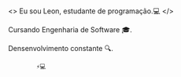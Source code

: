 <> Eu sou Leon, estudante de programação.💻 </>

   Cursando Engenharia de Software 🎓. 
   
   Densenvolvimento constante 🔍.
   
            ⚡💻

